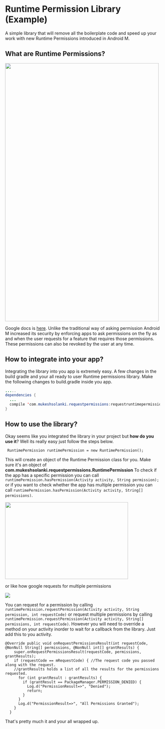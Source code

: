 # Runtime Permission Library (Example)
A simple library that will remove all the boilerplate code and speed up your work with new Runtime Permissions introduced in Android M.
## What are Runtime Permissions?

<img src="http://chintanrathod.com/wp-content/uploads/2015/06/Android-M-Permission1.jpg" width="500" height="839" />

Google docs is [here](https://developer.android.com/preview/features/runtime-permissions.html). Unlike the traditional way of asking permission Android M increased its security by enforcing apps to ask permissions on the fly as and when the user requests for a feature that requires those permissions. These permissions can also be revoked by the user at any time.
## How to integrate into your app?
Integrating the library into you app is extremely easy. A few changes in the build gradle and your all ready to user Runtime permissions library. Make the following changes to build.gradle inside you app.
```java
.....
dependencies {
  ...
  compile 'com.mukeshsolanki.requestpermissions:requestruntimepermissions:0.0.3'
}
```

## How to use the library?
Okay seems like you integrated the library in your project but **how do you use it**? Well its really easy just follow the steps below.

```
 RuntimePermission runtimePermission = new RuntimePermission();
```
This will create an object of the Runtime Permission class for you. Make sure it's an object of **com.mukeshsolanki.requestpermissions.RuntimePermission**
To check if the app has a specific permission you can call `runtimePermission.hasPermission(Activity activity, String permission);` or if you want to check 
whether the app has multiple permission you can call `runtimePermission.hasPermission(Activity activity, String[] permissions)`.

<img src="https://d262ilb51hltx0.cloudfront.net/max/800/1*DJTWuO_J8QxKciSAjFWQCg.png" width="400" height="250" />

or like how google requests for multiple permissions

<img src="http://pic.youmobile.org/imgcdn/App-permissions-coming-in-Android-M.jpg" />

You can request for a permission by calling `runtimePermission.requestPermission(Activity activity, String permission, int requestCode)` or request multiple 
permissions by calling `runtimePermission.requestPermission(Activity activity, String[] permissions, int requestCode)`. However you will need to override a 
method on your activity inorder to wait for a callback from the library. Just add this to you activity.

```
@Override public void onRequestPermissionsResult(int requestCode, @NonNull String[] permissions, @NonNull int[] grantResults) {
    super.onRequestPermissionsResult(requestCode, permissions, grantResults);
    if (requestCode == mRequestCode) { //The request code you passed along with the request.
    //grantResults holds a list of all the results for the permissions requested.
      for (int grantResult : grantResults) {
        if (grantResult == PackageManager.PERMISSION_DENIED) {
          Log.d("PermissionResult=>", "Denied");
          return;
        }
      }
      Log.d("PermissionResult=>", "All Permissions Granted");
    }
  }
```

That's pretty much it and your all wrapped up.